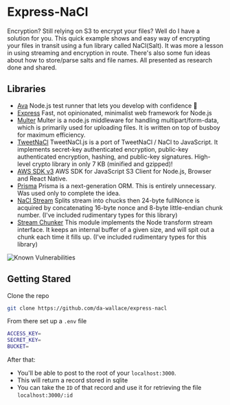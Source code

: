 # Express-NaCl

Encryption? Still relying on S3 to encrypt your files? Well do I have a solution for you. This quick example shows and easy way of encrypting your files in transit using a fun library called NaCl(Salt). It was more a lesson in using streaming and encryption in route. There's also some fun ideas about how to store/parse salts and file names. All presented as research done and shared.

## Libraries

- [Ava](https://github.com/ava) Node.js test runner that lets you develop with confidence 🚀
- [Express](https://expressjs.com) Fast, not opinionated, minimalist web framework for Node.js
- [Multer](https://github.com/expressjs/multer) Multer is a node.js middleware for handling multipart/form-data, which is primarily used for uploading files. It is written on top of busboy for maximum efficiency.
- [TweetNaCl](https://tweetnacl.js.org/#/) TweetNaCl.js is a port of TweetNaCl / NaCl to JavaScript. It implements secret-key authenticated encryption, public-key authenticated encryption, hashing, and public-key signatures. High-level crypto library in only 7 KB (minified and gzipped)!
- [AWS SDK v3](https://docs.aws.amazon.com/AWSJavaScriptSDK/v3/latest/clients/client-s3/index.html) AWS SDK for JavaScript S3 Client for Node.js, Browser and React Native.
- [Prisma](https://github.com/prisma/prisma) Prisma is a next-generation ORM. This is entirely unnecessary. Was used only to complete the idea.
- [NaCl Stream](https://github.com/dchest/nacl-stream-js) Splits stream into chucks then 24-byte fullNonce is acquired by concatenating 16-byte nonce and 8-byte little-endian chunk number. (I've included rudimentary types for this library)
- [Stream Chunker](https://github.com/creativecreature/stream-chunker) This module implements the Node transform stream interface. It keeps an internal buffer of a given size, and will spit out a chunk each time it fills up. (I've included rudimentary types for this library)

![Known Vulnerabilities](https://snyk.io/test/github/{username}/{repo}/badge.svg)

## Getting Stared

Clone the repo

```bash
git clone https://github.com/da-wallace/express-nacl
```

From there set up a `.env` file
```bash
ACCESS_KEY=
SECRET_KEY=
BUCKET=
```

After that: 
- You'll be able to post to the root of your `localhost:3000`.
- This will return a record stored in sqlite
- You can take the `ID` of that record and use it for retrieving the file `localhost:3000/:id`